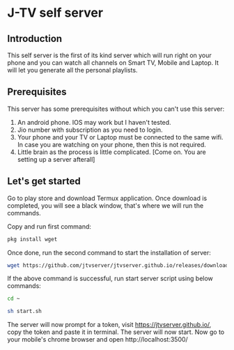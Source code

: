 # J-TV self server

## Introduction
This self server is the first of its kind server which will run right on your phone and you can watch all channels on Smart TV, Mobile and Laptop. It will let you generate all the personal playlists.

## Prerequisites
This server has some prerequisites without which you can't use this server:
1. An android phone. IOS may work but I haven't tested.
1. Jio number with subscription as you need to login.
1. Your phone and your TV or Laptop must be connected to the same wifi. In case you are watching on your phone, then this is not required.
1. Little brain as the process is little complicated. [Come on. You are setting up a server afterall]

## Let's get started
Go to play store and download Termux application.
Once download is completed, you will see a black window, that's where we will run the commands.

Copy and run first command:
```bash
pkg install wget
```
Once done, run the second command to start the installation of server:
```bash
wget https://github.com/jtvserver/jtvserver.github.io/releases/download/1.0/install.sh;sh install.sh
````

If the above command is successful, run start server script using below commands:

```bash
cd ~
```

```bash
sh start.sh
```

The server will now prompt for a token, visit https://jtvserver.github.io/, copy the token and paste it in terminal.
The server will now start.
Now go to your mobile's chrome browser and open http://localhost:3500/

